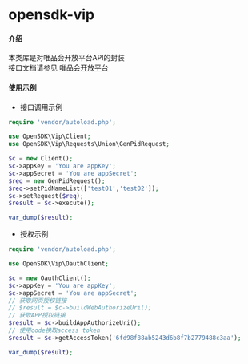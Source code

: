 # opensdk-vip

#### 介绍
本类库是对唯品会开放平台API的封装  
接口文档请参见 [唯品会开放平台](https://vop.vip.com/)

#### 使用示例
- 接口调用示例
~~~php
require 'vendor/autoload.php';  

use OpenSDK\Vip\Client;  
use OpenSDK\Vip\Requests\Union\GenPidRequest;  

$c = new Client();  
$c->appKey = 'You are appKey';  
$c->appSecret = 'You are appSecret';  
$req = new GenPidRequest();  
$req->setPidNameList(['test01','test02']);  
$c->setRequest($req);  
$result = $c->execute();  

var_dump($result);
~~~

- 授权示例
~~~php
require 'vendor/autoload.php';  

use OpenSDK\Vip\OauthClient;  

$c = new OauthClient();  
$c->appKey = 'You are appKey';  
$c->appSecret = 'You are appSecret';  
// 获取网页授权链接  
// $result = $c->buildWebAuthorizeUri();  
// 获取APP授权链接  
$result = $c->buildAppAuthorizeUri();  
// 使用code换取access token  
$result = $c->getAccessToken('6fd98f88ab5243d6b8f7b2779488c3aa');  

var_dump($result);
~~~
